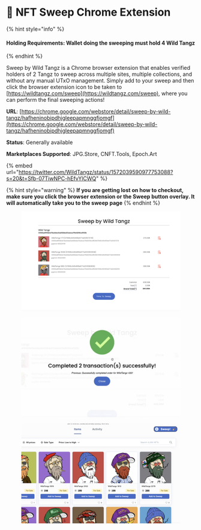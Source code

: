 # 🧹 NFT Sweep Chrome Extension

{% hint style="info" %}
#### Holding Requirements: Wallet doing the sweeping must hold 4 Wild Tangz
{% endhint %}

Sweep by Wild Tangz is a Chrome browser extension that enables verified holders of 2 Tangz to sweep across multiple sites, multiple collections, and without any manual UTxO management. Simply add to your sweep and then click the browser extension icon to be taken to [https://wildtangz.com/sweep](https://wildtangz.com/sweep), where you can perform the final sweeping actions!

**URL**: [https://chrome.google.com/webstore/detail/sweep-by-wild-tangz/hafheninobipdhjgleepapmnggfjomgf](https://chrome.google.com/webstore/detail/sweep-by-wild-tangz/hafheninobipdhjgleepapmnggfjomgf)

**Status**: Generally available

**Marketplaces Supported**: JPG.Store, CNFT.Tools, Epoch.Art

{% embed url="https://twitter.com/WildTangz/status/1572039590977753088?s=20&t=Sfb-07TiwNPC-hEfvYlCWQ" %}

{% hint style="warning" %}
**If you are getting lost on how to checkout, make sure you click the browser extension or the Sweep button overlay. It will automatically take you to the sweep page**
{% endhint %}

<div>

<figure><img src="../.gitbook/assets/Screen Shot 2022-08-16 at 12.56.09 PM.png" alt=""><figcaption></figcaption></figure>

 

<figure><img src="../.gitbook/assets/Screen Shot 2022-08-29 at 10.20.25 AM.png" alt=""><figcaption></figcaption></figure>

 

<figure><img src="../.gitbook/assets/Screen Shot 2022-09-16 at 11.48.26 AM.png" alt=""><figcaption></figcaption></figure>

</div>
